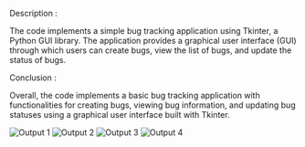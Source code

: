 Description :

 The code implements a simple bug tracking application using Tkinter, a Python GUI library. The application provides a graphical user interface (GUI) through which users can create bugs, view the list of bugs, and update the status of bugs.

Conclusion :

Overall, the code implements a basic bug tracking application with functionalities for creating bugs, viewing bug information, and updating bug statuses using a graphical user interface built with Tkinter.

![Output 1](https://github.com/Shreenidhi23/Track-bugs-for-smoother-development/assets/99136086/a239198d-b476-4772-965f-92fa1eda8d46)
![Output 2](https://github.com/Shreenidhi23/Track-bugs-for-smoother-development/assets/99136086/ed076bee-4fac-4527-a32c-65ccac1662e2)
![Output 3](https://github.com/Shreenidhi23/Track-bugs-for-smoother-development/assets/99136086/4fea3c4d-d0f4-447b-8f69-6a948b6c681d)
![Output 4](https://github.com/Shreenidhi23/Track-bugs-for-smoother-development/assets/99136086/cfe576dc-808b-4e7c-b0ce-196a4051f103)
